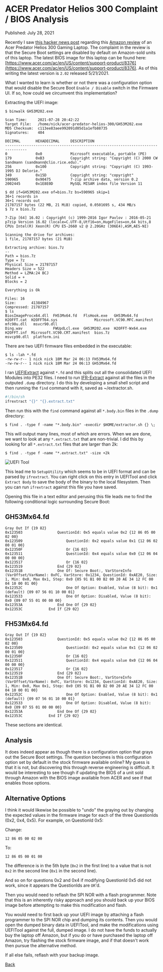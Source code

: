 # ACER Predator Helios 300 Complaint / BIOS Analysis

Published: July 28, 2021

Recently I saw [this hacker news post](https://news.ycombinator.com/item?id=27703014) regarding this [Amazon review](https://www.amazon.com/gp/customer-reviews/RKILN7HFLF4CS/) of an Acer Predator Helios 300 Gaming Laptop.  The complaint in the review is that the Secure Boot settings are disabled by default on Amazon-sold units of this laptop. The latest BIOS image for this laptop can be found here: [https://www.acer.com/ac/en/US/content/support-product/8376](https://www.acer.com/ac/en/US/content/support-product/8376). As of this writing the latest version is `2.02` released 5/21/2021.

What I wanted to learn is whether or not there was a configuration option that would disable the Secure Boot `Enable / Disable` switch in the Firmware UI. If so, how could we circumvent this implementation? 

Extracting the UEFI image:

```
$ binwalk GH53M202.exe

Scan Time:     2021-07-28 20:42:22
Target File:   /home/nick/acer-predator-helios-300/GH53M202.exe
MD5 Checksum:  c113ee83aee992091d05d1a1efb88735
Signatures:    404

DECIMAL       HEXADECIMAL     DESCRIPTION
--------------------------------------------------------------------------------
0             0x0             Microsoft executable, portable (PE)
179           0xB3            Copyright string: "Copyright (C) 2000 CW Sandmann (sandmann@clio.rice.edu)."
256           0x100           Copyright string: "Copyright (C) 1993-1995 DJ Delorie."
349           0x15D           Copyright string: "copyright"
590965        0x90475         7-zip archive data, version 0.2
2002445       0x1E8E0D        MySQL MISAM index file Version 11

$ dd if=GH53M202.exe of=bios.7z bs=590965 skip=1
36+1 records in
36+1 records out
21787157 bytes (22 MB, 21 MiB) copied, 0.0501695 s, 434 MB/s
$ 7z x bios.7z

7-Zip [64] 16.02 : Copyright (c) 1999-2016 Igor Pavlov : 2016-05-21
p7zip Version 16.02 (locale=C.UTF-8,Utf16=on,HugeFiles=on,64 bits,8 CPUs Intel(R) Xeon(R) CPU E5-2660 v2 @ 2.20GHz (306E4),ASM,AES-NI)

Scanning the drive for archives:
1 file, 21787157 bytes (21 MiB)

Extracting archive: bios.7z
--
Path = bios.7z
Type = 7z
Physical Size = 21787157
Headers Size = 522
Method = LZMA:24 BCJ
Solid = +
Blocks = 2

Everything is Ok

Files: 16
Size:       41384967
Compressed: 21787157
$ ls
BiosImageProcx64.dll  FH53Mx64.fd   FlsHook.exe   GH53Mx64.fd      H2OFFT.cat  H2OFFT64.sys                 Microsoft.VC90.MFC.manifest  mfc90u.dll   msvcr90.dll
Ding.wav              FWUpdLcl.exe  GH53M202.exe  H2OFFT-Wx64.exe  H2OFFT.inf  Microsoft.VC90.CRT.manifest  bios.7z                      msvcp90.dll  platform.ini
```

There are two UEFI firmware files embedded in the executable:

```
$ ls -lah *.fd
-rw-rw-r-- 1 nick nick 18M Mar 24 06:13 FH53Mx64.fd
-rw-rw-r-- 1 nick nick 18M Mar 24 06:13 GH53Mx64.fd
```

I ran [UEFIExtract](https://github.com/LongSoft/UEFITool/releases/tag/A58) against `*.fd` and this splits out all the consolidated UEFI Modules into PE32 files.  I need to run [IFR-Extract](https://github.com/LongSoft/Universal-IFR-Extractor/releases/tag/0.3.7) against all the files in the outputed `.dump` directory.  I do this by developing a small shell script and then running the `find` command with it, saved as ~/extractor.sh.

```bash
#!/bin/sh
ifrextract "{}" "{}.extract.txt"
```

Then run this with the `find` command against all `*.body.bin` files in the `.dump` directory:

```
$ find . -type f -name "*.body.bin" -execdir $HOME/extractor.sh {} \;
```

This will output many lines, most of which are errors. When we are done, we want to look at any `*.extract.txt` that are non-trivial.  I did this by looking for all `*.extract.txt` files that are larger than 2k:

```
$ find . -type f -name "*.extract.txt" -size +2k
```

![UEFI Tool]("images/0055/uefitool.PNG "UEFI Tool Screenshot")

This lead me to `SetupUtility` which seems to be in UEFI format and can be parsed by `ifrextract`. You can right click on this entry in UEFITool and click `Extract Body` to save the body of the binary to the local filesystem.  Then you can run `ifrextract` against this file you have saved.  

Opening this file in a text editor and perusing this file leads me to find the following conditional logic surrounding Secure Boot:

## GH53Mx64.fd
```
Gray Out If {19 82}
0x123503 				QuestionId: 0x5 equals value 0x2 {12 86 05 00 02 00}
0x123509 					QuestionId: 0x2 equals value 0x1 {12 06 02 00 01 00}
0x12350F 					Or {16 02}
0x123511 					QuestionId: 0x4 equals value 0x0 {12 06 04 00 00 00}
0x123517 					Or {16 02}
0x123519 				End {29 02}
0x12351B 				One Of: Secure Boot:, VarStoreInfo (VarOffset/VarName): 0xFC, VarStore: 0x1234, QuestionId: 0xAE20, Size: 1, Min: 0x0, Max 0x1, Step: 0x0 {05 91 B1 00 B2 00 20 AE 34 12 FC 00 04 10 00 01 00}
0x12352C 					One Of Option: Enabled, Value (8 bit): 0x1 (default) {09 07 56 01 10 00 01}
0x123533 					One Of Option: Disabled, Value (8 bit): 0x0 {09 07 55 01 00 00 00}
0x12353A 				End One Of {29 02}
0x12353C 			End If {29 02}
```

## FH53Mx64.fd

```
Gray Out If {19 82}
0x123503 				QuestionId: 0x5 equals value 0x2 {12 86 05 00 02 00}
0x123509 					QuestionId: 0x2 equals value 0x1 {12 06 02 00 01 00}
0x12350F 					Or {16 02}
0x123511 					QuestionId: 0x4 equals value 0x0 {12 06 04 00 00 00}
0x123517 					Or {16 02}
0x123519 				End {29 02}
0x12351B 				One Of: Secure Boot:, VarStoreInfo (VarOffset/VarName): 0xFC, VarStore: 0x1234, QuestionId: 0xAE20, Size: 1, Min: 0x0, Max 0x1, Step: 0x0 {05 91 B1 00 B2 00 20 AE 34 12 FC 00 04 10 00 01 00}
0x12352C 					One Of Option: Enabled, Value (8 bit): 0x1 (default) {09 07 56 01 10 00 01}
0x123533 					One Of Option: Disabled, Value (8 bit): 0x0 {09 07 55 01 00 00 00}
0x12353A 				End One Of {29 02}
0x12353C 			End If {29 02}
```

These sections are identical.  

## Analysis

It does indeed appear as though there is a configuration option that grays out the Secure Boot settings. The question becomes is this configuration option set by default in the stock firmware available online? My guess is that it is not, but discovering this through reverse engineering is difficult.  It would be interesting to see though if updating the BIOS of a unit sold through Amazon with the BIOS image available from ACER and see if that enables those options.

## Alternative Options

I think it would likewise be possible to "undo" the graying out by changing the expected values in the firmware image for each of the three QuestionIds (0x2, 0x4, 0x5). For example, on QuestionId 0x5:

Change:
```
12 86 05 00 02 00
```

To:

```
12 86 05 00 01 00
```

The difference is in the 5th byte (`0x2` in the first line) to a value that is not `0x2` in the second line (`0x1` in the second line).

And so on for questions 0x2 and 0x4 if modifying QuestionId 0x5 did not work, since it appears the QuestionIds are `OR`'d.

Then you would need to reflash the SPI NOR with a flash programmer. Note that this is an inherently risky approach and you should back up your BIOS image before attempting to make this modification and flash. 

You would need to first back up your UEFI image by attaching a flash programmer to the SPI NOR chip and dumping its contents.  Then you would open the dumped binary data in UEFITool, and make the modifications using UEFITool against the full, dumped image.  I do not have the funds to actually buy the laptop off Amazon, but if you do or have purchased the laptop off Amazon, try flashing the stock firmware image, and if that doesn't work then pursue the alternative method.

If all else fails, reflash with your backup image.

[Back](/)